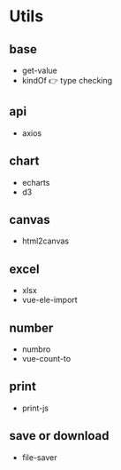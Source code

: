 # Utils

## base
* get-value
* kindOf 👉 type checking

## api
* axios

## chart
* echarts
* d3

## canvas
* html2canvas

## excel
* xlsx
* vue-ele-import

## number
* numbro
* vue-count-to

## print
* print-js

## save or download
* file-saver

